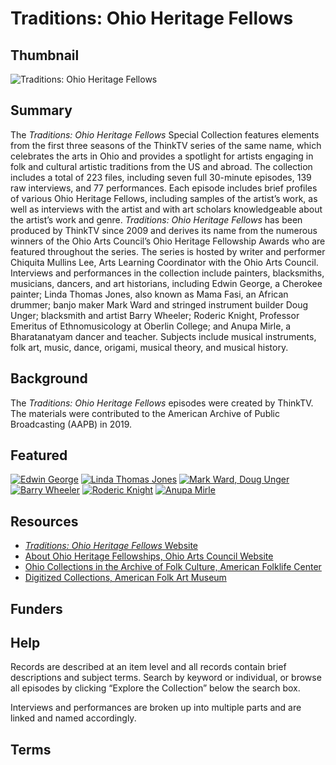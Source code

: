 # Traditions: Ohio Heritage Fellows

## Thumbnail

![Traditions: Ohio Heritage Fellows](https://s3.amazonaws.com/americanarchive.org/special-collections/OhioHeritage.jpg "Ohio Heritage")

## Summary

The <em>Traditions: Ohio Heritage Fellows</em> Special Collection features elements from the first three seasons of the ThinkTV series of the same name, which celebrates the arts in Ohio and provides a spotlight for artists engaging in folk and cultural artistic traditions from the US and abroad. The collection includes a total of 223 files, including seven full 30-minute episodes, 139 raw interviews, and 77 performances. Each episode includes brief profiles of various Ohio Heritage Fellows, including samples of the artist’s work, as well as interviews with the artist and with art scholars knowledgeable about the artist’s work and genre. <em>Traditions: Ohio Heritage Fellows</em> has been produced by ThinkTV since 2009 and derives its name from the numerous winners of the Ohio Arts Council’s Ohio Heritage Fellowship Awards who are featured throughout the series. The series is hosted by writer and performer Chiquita Mullins Lee, Arts Learning Coordinator with the Ohio Arts Council. Interviews and performances in the collection include painters, blacksmiths, musicians, dancers, and art historians, including Edwin George, a Cherokee painter; Linda Thomas Jones, also known as Mama Fasi, an African drummer; banjo maker Mark Ward and stringed instrument builder Doug Unger; blacksmith and artist Barry Wheeler;  Roderic Knight, Professor Emeritus of Ethnomusicology at Oberlin College; and Anupa Mirle, a Bharatanatyam dancer and teacher. Subjects include musical instruments, folk art, music, dance, origami, musical theory, and musical history. 

## Background

The <em>Traditions: Ohio Heritage Fellows</em> episodes were created by ThinkTV. The materials were contributed to the American Archive of Public Broadcasting (AAPB) in 2019. 

## Featured

[![Edwin George](https://s3.amazonaws.com/americanarchive.org/special-collections/cpb-aacip_530-4t6f18th9r.jpg)](/catalog/cpb-aacip_530-4t6f18th9r)
[![Linda Thomas Jones](https://s3.amazonaws.com/americanarchive.org/special-collections/cpb-aacip_530-5t3fx75199.jpg)](/catalog/cpb-aacip_530-5t3fx75199)
[![Mark Ward, Doug Unger](https://s3.amazonaws.com/americanarchive.org/special-collections/cpb-aacip_530-x639z91t69.jpg)](/catalog/cpb-aacip_530-x639z91t69)
[![Barry Wheeler](https://s3.amazonaws.com/americanarchive.org/special-collections/cpb-aacip_530-pv6b27r38t.jpg)](/catalog/cpb-aacip_530-pv6b27r38t)
[![Roderic Knight](https://s3.amazonaws.com/americanarchive.org/special-collections/cpb-aacip_530-v69862cs3p.jpg)](/catalog/cpb-aacip_530-v69862cs3p)
[![Anupa Mirle](https://s3.amazonaws.com/americanarchive.org/special-collections/cpb-aacip_530-k06ww78637.jpg)](/catalog/cpb-aacip_530-k06ww78637)

## Resources

- [<em>Traditions: Ohio Heritage Fellows</em> Website](https://www.pbs.org/show/ohio-heritage-fellows/)
- [About Ohio Heritage Fellowships, Ohio Arts Council Website](https://www.oac.ohio.gov/heritagefellowships)
- [Ohio Collections in the Archive of Folk Culture, American Folklife Center](https://www.loc.gov/folklife/guides/Ohio.html)
- [Digitized Collections, American Folk Art Museum](http://collection.folkartmuseum.org/collections)

## Funders

## Help

Records are described at an item level and all records contain brief descriptions and subject terms. Search by keyword or individual, or browse all episodes by clicking “Explore the Collection” below the search box. 

Interviews and performances are broken up into multiple parts and are linked and named accordingly. 

## Terms

